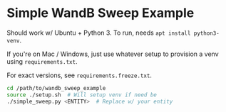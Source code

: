 # Simple WandB Sweep Example

Should work w/ Ubuntu + Python 3. To run, needs `apt install python3-venv`.

If you're on Mac / Windows, just use whatever setup to provision a venv using
`requirements.txt`.

For exact versions, see `requirements.freeze.txt`.

```sh
cd /path/to/wandb_sweep_example
source ./setup.sh  # Will setup venv if need be
./simple_sweep.py <ENTITY>  # Replace w/ your entity
```
